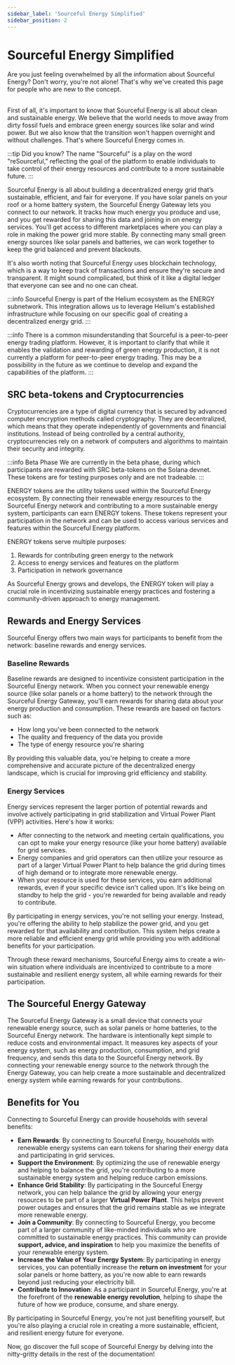 ```yaml
---
sidebar_label: 'Sourceful Energy Simplified'
sidebar_position: 2
---
```


# Sourceful Energy Simplified


<div class="alert alert--primary" role="alert">
Are you just feeling overwhelmed by all the information about Sourceful Energy? Don't worry, you're not alone! That's why we've created this page for people who are new to the concept.
</div><br />

First of all, it's important to know that Sourceful Energy is all about clean and sustainable energy. We believe that the world needs to move away from dirty fossil fuels and embrace green energy sources like solar and wind power. But we also know that the transition won't happen overnight and without challenges. That's where Sourceful Energy comes in.

:::tip Did you know?
The name "Sourceful" is a play on the word "reSourceful," reflecting the goal of the platform to enable individuals to take control of their energy resources and contribute to a more sustainable future. 
:::

Sourceful Energy is all about building a decentralized energy grid that’s sustainable, efficient, and fair for everyone. If you have solar panels on your roof or a home battery system, the Sourceful Energy Gateway lets you connect to our network. It tracks how much energy you produce and use, and you get rewarded for sharing this data and joining in on energy services. You'll get access to different marketplaces where you can play a role in making the power grid more stable. By connecting many small green energy sources like solar panels and batteries, we can work together to keep the grid balanced and prevent blackouts.

It's also worth noting that Sourceful Energy uses blockchain technology, which is a way to keep track of transactions and ensure they're secure and transparent. It might sound complicated, but think of it like a digital ledger that everyone can see and no one can cheat.

:::info
Sourceful Energy is part of the Helium ecosystem as the ENERGY subnetwork. This integration allows us to leverage Helium's established infrastructure while focusing on our specific goal of creating a decentralized energy grid.
:::

:::info
There is a common misunderstanding that Sourceful is a peer-to-peer energy trading platform. However, it is important to clarify that while it enables the validation and rewarding of green energy production, it is not currently a platform for peer-to-peer energy trading. This may be a possibility in the future as we continue to develop and expand the capabilities of the platform.
:::

## SRC beta-tokens and Cryptocurrencies

Cryptocurrencies are a type of digital currency that is secured by advanced computer encryption methods called cryptography. They are decentralized, which means that they operate independently of governments and financial institutions. Instead of being controlled by a central authority, cryptocurrencies rely on a network of computers and algorithms to maintain their security and integrity.

:::info Beta Phase
We are currently in the beta phase, during which participants are rewarded with SRC beta-tokens on the Solana devnet. These tokens are for testing purposes only and are not tradeable.
:::

ENERGY tokens are the utility tokens used within the Sourceful Energy ecosystem. By connecting their renewable energy resources to the Sourceful Energy network and contributing to a more sustainable energy system, participants can earn ENERGY tokens. These tokens represent your participation in the network and can be used to access various services and features within the Sourceful Energy platform.

ENERGY tokens serve multiple purposes:
1. Rewards for contributing green energy to the network
2. Access to energy services and features on the platform
3. Participation in network governance

As Sourceful Energy grows and develops, the ENERGY token will play a crucial role in incentivizing sustainable energy practices and fostering a community-driven approach to energy management.

## Rewards and Energy Services
Sourceful Energy offers two main ways for participants to benefit from the network: baseline rewards and energy services.

### Baseline Rewards
Baseline rewards are designed to incentivize consistent participation in the Sourceful Energy network. When you connect your renewable energy source (like solar panels or a home battery) to the network through the Sourceful Energy Gateway, you'll earn rewards for sharing data about your energy production and consumption. These rewards are based on factors such as:

- How long you've been connected to the network
- The quality and frequency of the data you provide
- The type of energy resource you're sharing

By providing this valuable data, you're helping to create a more comprehensive and accurate picture of the decentralized energy landscape, which is crucial for improving grid efficiency and stability.

### Energy Services
Energy services represent the larger portion of potential rewards and involve actively participating in grid stabilization and Virtual Power Plant (VPP) activities. Here's how it works:

- After connecting to the network and meeting certain qualifications, you can opt to make your energy resource (like your home battery) available for grid services.
- Energy companies and grid operators can then utilize your resource as part of a larger Virtual Power Plant to help balance the grid during times of high demand or to integrate more renewable energy.
- When your resource is used for these services, you earn additional rewards, even if your specific device isn't called upon. It's like being on standby to help the grid - you're rewarded for being available and ready to contribute.

By participating in energy services, you're not selling your energy. Instead, you're offering the ability to help stabilize the power grid, and you get rewarded for that availability and contribution. This system helps create a more reliable and efficient energy grid while providing you with additional benefits for your participation.

Through these reward mechanisms, Sourceful Energy aims to create a win-win situation where individuals are incentivized to contribute to a more sustainable and resilient energy system, all while earning rewards for their participation.

## The Sourceful Energy Gateway
The Sourceful Energy Gateway is a small device that connects your renewable energy source, such as solar panels or home batteries, to the Sourceful Energy network. The hardware is intentionally kept simple to reduce costs and environmental impact. It measures key aspects of your energy system, such as energy production, consumption, and grid frequency, and sends this data to the Sourceful Energy network. By connecting your renewable energy source to the network through the Energy Gateway, you can help create a more sustainable and decentralized energy system while earning rewards for your contributions.

## Benefits for You
Connecting to Sourceful Energy can provide households with several benefits:

- **Earn Rewards**: By connecting to Sourceful Energy, households with renewable energy systems can earn tokens for sharing their energy data and participating in grid services.
- **Support the Environment**: By optimizing the use of renewable energy and helping to balance the grid, you're contributing to a more sustainable energy system and helping reduce carbon emissions.
- **Enhance Grid Stability**: By participating in the Sourceful Energy network, you can help balance the grid by allowing your energy resources to be part of a larger **Virtual Power Plant**. This helps prevent power outages and ensures that the grid remains stable as we integrate more renewable energy.
- **Join a Community**: By connecting to Sourceful Energy, you become part of a larger community of like-minded individuals who are committed to sustainable energy practices. This community can provide **support, advice, and inspiration** to help you maximize the benefits of your renewable energy system.
- **Increase the Value of Your Energy System**: By participating in energy services, you can potentially increase the **return on investment** for your solar panels or home battery, as you're now able to earn rewards beyond just reducing your electricity bill.
- **Contribute to Innovation**: As a participant in Sourceful Energy, you're at the forefront of the **renewable energy revolution**, helping to shape the future of how we produce, consume, and share energy.

By participating in Sourceful Energy, you're not just benefiting yourself, but you're also playing a crucial role in creating a more sustainable, efficient, and resilient energy future for everyone.


<div class="alert alert--primary" role="alert">
Now, go discover the full scope of Sourceful Energy by delving into the nitty-gritty details in the rest of the documentation!
</div>

